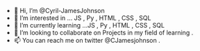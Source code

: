 - 👋 Hi, I’m @Cyril-JamesJohnson
- 👀 I’m interested in ... JS , Py , HTML , CSS , SQL
- 🌱 I’m currently learning ...JS , Py , HTML , CSS , SQL
- 💞️ I’m looking to collaborate on Projects in my field of learning .
- 📫 You can reach me on twitter @CJamesjohnson .
